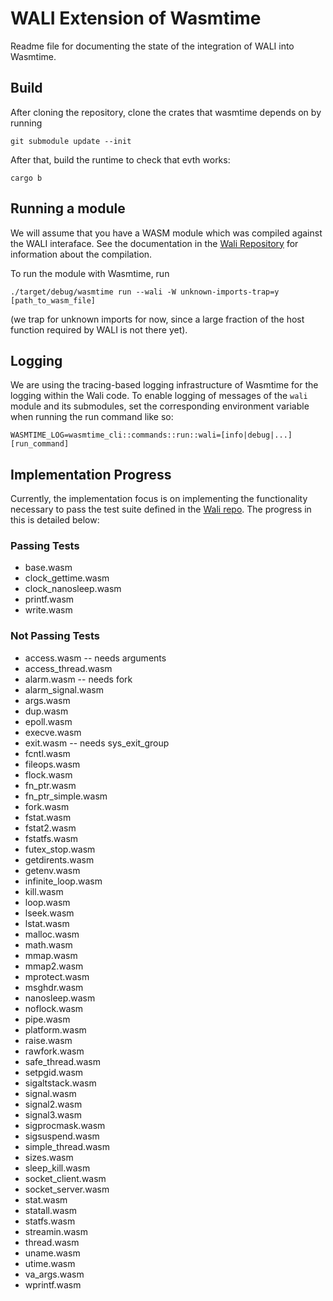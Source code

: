 # WALI Extension of Wasmtime

Readme file for documenting the state of the integration of WALI into Wasmtime.

## Build

After cloning the repository, clone the crates that wasmtime depends on by running

```
git submodule update --init
```

After that, build the runtime to check that evth works:

```
cargo b
```

## Running a module

We will assume that you have a WASM module which was compiled against the WALI interaface. See the documentation in the [Wali Repository](https://github.com/arjunr2/WALI) for information about the compilation.

To run the module with Wasmtime, run

```
./target/debug/wasmtime run --wali -W unknown-imports-trap=y [path_to_wasm_file]
```

(we trap for unknown imports for now, since a large fraction of the host function required by WALI is not there yet).

## Logging

We are using the tracing-based logging infrastructure of Wasmtime for the logging within the Wali code. To enable logging of messages of the `wali` module and its submodules, set the corresponding environment variable when running the run command like so:

```
WASMTIME_LOG=wasmtime_cli::commands::run::wali=[info|debug|...] [run_command]
```

## Implementation Progress

Currently, the implementation focus is on implementing the functionality necessary to pass the test suite defined in the [Wali repo](https://github.com/arjunr2/WALI/tree/main/tests). The progress in this is detailed below:

### Passing Tests

- base.wasm
- clock_gettime.wasm
- clock_nanosleep.wasm
- printf.wasm
- write.wasm

### Not Passing Tests
- access.wasm -- needs arguments
- access_thread.wasm
- alarm.wasm -- needs fork
- alarm_signal.wasm
- args.wasm
- dup.wasm
- epoll.wasm
- execve.wasm
- exit.wasm -- needs sys_exit_group
- fcntl.wasm
- fileops.wasm
- flock.wasm
- fn_ptr.wasm
- fn_ptr_simple.wasm
- fork.wasm
- fstat.wasm
- fstat2.wasm
- fstatfs.wasm
- futex_stop.wasm
- getdirents.wasm
- getenv.wasm
- infinite_loop.wasm
- kill.wasm
- loop.wasm
- lseek.wasm
- lstat.wasm
- malloc.wasm
- math.wasm
- mmap.wasm
- mmap2.wasm
- mprotect.wasm
- msghdr.wasm
- nanosleep.wasm
- noflock.wasm
- pipe.wasm
- platform.wasm
- raise.wasm
- rawfork.wasm
- safe_thread.wasm
- setpgid.wasm
- sigaltstack.wasm
- signal.wasm
- signal2.wasm
- signal3.wasm
- sigprocmask.wasm
- sigsuspend.wasm
- simple_thread.wasm
- sizes.wasm
- sleep_kill.wasm
- socket_client.wasm
- socket_server.wasm
- stat.wasm
- statall.wasm
- statfs.wasm
- streamin.wasm
- thread.wasm
- uname.wasm
- utime.wasm
- va_args.wasm
- wprintf.wasm